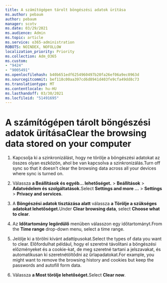 ```yaml
---
title: A számítógépen tárolt böngészési adatok ürítása
ms.author: pebaum
author: pebaum
manager: scotv
ms.date: 03/29/2021
ms.audience: Admin
ms.topic: article
ms.service: o365-administration
ROBOTS: NOINDEX, NOFOLLOW
localization_priority: Priority
ms.collection: Adm_O365
ms.custom:
- "9424"
- "9005491"
ms.openlocfilehash: b40b651edf6254960497b20fa26ef06a9ec0963d
ms.sourcegitcommit: bef118c00aa397cd6d8941d403fe9cfa49dd8c73
ms.translationtype: MT
ms.contentlocale: hu-HU
ms.lasthandoff: 03/30/2021
ms.locfileid: "51491695"
---
```

# <a name="clear-the-browsing-data-stored-on-your-computer"></a><span data-ttu-id="df01f-102">A számítógépen tárolt böngészési adatok ürítása</span><span class="sxs-lookup"><span data-stu-id="df01f-102">Clear the browsing data stored on your computer</span></span>

1. <span data-ttu-id="df01f-103">Kapcsolja ki a szinkronizálást, hogy ne törölje a böngészési adatokat az összes olyan eszközön, ahol be van kapcsolva a szinkronizálás.</span><span class="sxs-lookup"><span data-stu-id="df01f-103">Turn off sync so that it doesn't clear the browsing data across all your devices where sync is turned on.</span></span>

1. <span data-ttu-id="df01f-104">Válassza **a Beállítások és egyéb... lehetőséget.**  >  **Beállítások**  >  **Adatvédelem és szolgáltatások.**</span><span class="sxs-lookup"><span data-stu-id="df01f-104">Select **Settings and more ...** > **Settings** > **Privacy and services**.</span></span>

1. <span data-ttu-id="df01f-105">A **Böngészési adatok tisztázása alatt** válassza **a Törölje a szükséges adatokat lehetőséget.**</span><span class="sxs-lookup"><span data-stu-id="df01f-105">Under **Clear browsing data**, select **Choose what to clear**.</span></span>

1. <span data-ttu-id="df01f-106">Az **Időtartomány legördülő** menüben válasszon egy időtartományt.</span><span class="sxs-lookup"><span data-stu-id="df01f-106">From the **Time range** drop-down menu, select a time range.</span></span>

1. <span data-ttu-id="df01f-107">Jelölje ki a törölni kívánt adattípusokat.</span><span class="sxs-lookup"><span data-stu-id="df01f-107">Select the types of data you want to clear.</span></span> <span data-ttu-id="df01f-108">Előfordulhat például, hogy el szeretné távolítani a böngészési előzményeket és a cookie-kat, de meg szeretné tartani a jelszavakat, és automatikusan ki szeretnétöltődni az űrlapadatokat.</span><span class="sxs-lookup"><span data-stu-id="df01f-108">For example, you might want to remove the browsing history and cookies but keep the passwords and autofill form data.</span></span>

1. <span data-ttu-id="df01f-109">Válassza **a Most törölje lehetőséget.**</span><span class="sxs-lookup"><span data-stu-id="df01f-109">Select **Clear now**.</span></span>

